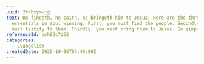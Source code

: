 ```yaml
---
uuid: 2rnbxyxwjg
text: He findeth, he saith, he bringeth him to Jesus. Here are the three simple
  essentials in soul winning. First, you must find the people. Secondly, you
  must testify to them. Thirdly, you must bring them to Jesus. So simple.
referenceId: bmh03c7i62
categories:
  - Evangelism
createdDate: 2025-10-06T03:40:00Z
---
```


